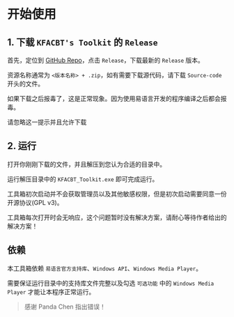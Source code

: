 # 开始使用

## 1. 下载 `KFACBT's Toolkit` 的 `Release`

首先，定位到 [GitHub Repo](https://github.com/gytxtx/KFACBT_Toolkit)，点击 `Release`，下载最新的 `Release` 版本。

资源名称通常为 `<版本名称> + .zip`，如有需要下载源代码，请下载 `Source-code` 开头的文件。

如果下载之后报毒了，这是正常现象。因为使用易语言开发的程序编译之后都会报毒。

请忽略这一提示并且允许下载

## 2. 运行

打开你刚刚下载的文件，并且解压到您认为合适的目录中。

运行解压目录中的 `KFACBT_Toolkit.exe` 即可完成运行。

工具箱初次启动并不会获取管理员以及其他敏感权限，但是初次启动需要同意一份开源协议(GPL v3)。

工具箱每次打开时会无响应，这个问题暂时没有解决方案，请耐心等待作者给出的解决方案！

## 依赖

本工具箱依赖 `易语言官方支持库`、`Windows API`、`Windows Media Player`。

需要保证运行目录中的支持库文件完整以及勾选 `可选功能` 中的 `Windows Media Player` 才能让本程序正常运行。

> 感谢 Panda Chen 指出错误！
